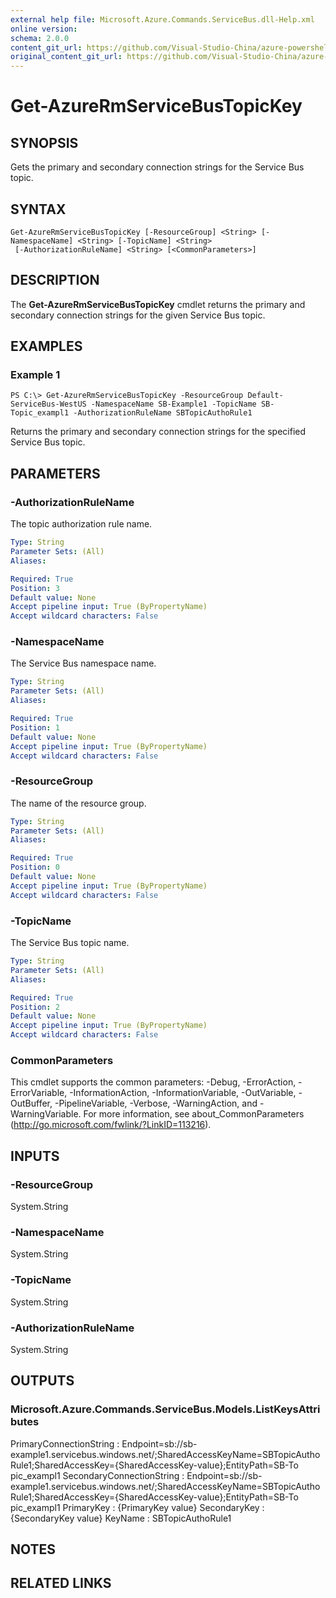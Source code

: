 ```yaml
---
external help file: Microsoft.Azure.Commands.ServiceBus.dll-Help.xml
online version:
schema: 2.0.0
content_git_url: https://github.com/Visual-Studio-China/azure-powershell/blob/preview/src/ResourceManager/ServiceBus/Commands.ServiceBus/help/Get-AzureRmServiceBusTopicKey.md
original_content_git_url: https://github.com/Visual-Studio-China/azure-powershell/blob/preview/src/ResourceManager/ServiceBus/Commands.ServiceBus/help/Get-AzureRmServiceBusTopicKey.md
---
```


# Get-AzureRmServiceBusTopicKey

## SYNOPSIS
Gets the primary and secondary connection strings for the Service Bus topic.

## SYNTAX

```
Get-AzureRmServiceBusTopicKey [-ResourceGroup] <String> [-NamespaceName] <String> [-TopicName] <String>
 [-AuthorizationRuleName] <String> [<CommonParameters>]
```

## DESCRIPTION
The **Get-AzureRmServiceBusTopicKey** cmdlet returns the primary and secondary connection strings for the given Service Bus topic.

## EXAMPLES

### Example 1
```
PS C:\> Get-AzureRmServiceBusTopicKey -ResourceGroup Default-ServiceBus-WestUS -NamespaceName SB-Example1 -TopicName SB-Topic_exampl1 -AuthorizationRuleName SBTopicAuthoRule1
```

Returns the primary and secondary connection strings for the specified Service Bus topic.

## PARAMETERS

### -AuthorizationRuleName
The topic authorization rule name.

```yaml
Type: String
Parameter Sets: (All)
Aliases: 

Required: True
Position: 3
Default value: None
Accept pipeline input: True (ByPropertyName)
Accept wildcard characters: False
```

### -NamespaceName
The Service Bus namespace name.

```yaml
Type: String
Parameter Sets: (All)
Aliases: 

Required: True
Position: 1
Default value: None
Accept pipeline input: True (ByPropertyName)
Accept wildcard characters: False
```

### -ResourceGroup
The name of the resource group.

```yaml
Type: String
Parameter Sets: (All)
Aliases: 

Required: True
Position: 0
Default value: None
Accept pipeline input: True (ByPropertyName)
Accept wildcard characters: False
```

### -TopicName
The Service Bus topic name.

```yaml
Type: String
Parameter Sets: (All)
Aliases: 

Required: True
Position: 2
Default value: None
Accept pipeline input: True (ByPropertyName)
Accept wildcard characters: False
```

### CommonParameters
This cmdlet supports the common parameters: -Debug, -ErrorAction, -ErrorVariable, -InformationAction, -InformationVariable, -OutVariable, -OutBuffer, -PipelineVariable, -Verbose, -WarningAction, and -WarningVariable. For more information, see about_CommonParameters (http://go.microsoft.com/fwlink/?LinkID=113216).

## INPUTS

### -ResourceGroup
 System.String
 

### -NamespaceName
 System.String
 

### -TopicName
 System.String
 

### -AuthorizationRuleName
 System.String

## OUTPUTS

### Microsoft.Azure.Commands.ServiceBus.Models.ListKeysAttributes
PrimaryConnectionString   : Endpoint=sb://sb-example1.servicebus.windows.net/;SharedAccessKeyName=SBTopicAuthoRule1;SharedAccessKey={SharedAccessKey-value};EntityPath=SB-To
                            pic_exampl1
SecondaryConnectionString : Endpoint=sb://sb-example1.servicebus.windows.net/;SharedAccessKeyName=SBTopicAuthoRule1;SharedAccessKey={SharedAccessKey-value};EntityPath=SB-To
                            pic_exampl1
PrimaryKey                : {PrimaryKey value}
SecondaryKey              : {SecondaryKey value}
KeyName                   : SBTopicAuthoRule1

## NOTES

## RELATED LINKS

